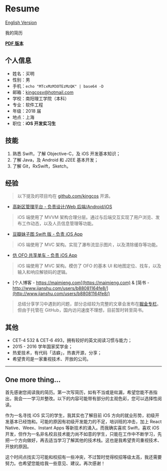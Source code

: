 # Resume

[English Version](README_ENG.md)

我的简历

**[PDF 版本](https://github.com/kingcos/Resume/releases/tag/v1.0-beta)**

## 个人信息

- 姓名：买明
- 性别：男
- 手机：`echo "MTcxMzM3OTEzMzQK" | base64 -D`
- 邮箱：[kingcosv@hotmail.com](mailto:kingcosv@hotmail.com)
- 学校：南阳理工学院（本科）
- 专业：软件工程
- 年级：2018 届
- 地点：上海
- 职位：**iOS 开发实习生**

## 技能

1. 熟悉 Swift，了解 Objective-C，及 iOS 开发基本知识；
2. 了解 Java，及 Android 和 J2EE 基本开发；
3. 了解 Git，RxSwift，Sketch。

## 经验

> 以下提及的项目均在 [github.com/kingcos](https://github.com/kingcos) 开源。

- [高新区管理平台 - 负责设计/Web 后端/Android/iOS](https://github.com/kingcos/GXQSyetem-iOS)

> iOS 端使用了 MVVM 架构合理分层。通过与后端交互实现了用户浏览、发布工作动态，以及人员信息管理等功能。

- [豆瓣妹子图 Swift 版 - 负责 iOS App](https://github.com/kingcos/iMeiZi)

> iOS 端使用了 MVC 架构。实现了瀑布流显示图片，以及清除缓存等功能。

- [仿 OFO 共享单车 - 负责 iOS App](https://github.com/kingcos/OFOBike)

> iOS 端使用了 MVC 架构。模仿了 OFO 的基本 UI 和地图定位、找车，以及输入和响应解锁码的逻辑。

- [个人博客 - https://maimieng.com](https://maimieng.com) & [简书 - http://www.jianshu.com/users/b88081164fe8/](http://www.jianshu.com/users/b88081164fe8/)

> 总结分享学习中遇到的问题，部分总结较为完整的文章会发布在[掘金专栏](https://juejin.im/user/576a484d1532bc006046d078)。但由于托管在 GitHub，国内访问速度不理想，目前暂时转至简书。

## 其他

- CET-4 532 & CET-6 493，拥有较好的英文阅读习惯与能力；
- 2015 - 2016 学年国家奖学金；
- 热爱技术，有代码「洁癖」，热衷开源，分享；
- 希望贵司是一家重视技术、开放的公司。

---

## One more thing...

首先感谢您阅读我的简历。第一次写简历，如有不当或是纰漏，希望您能不吝指出，我会一一学习并整改。以下的内容可能带有部分的主观色彩，您可以选择性阅读。

作为一名寻找 iOS 实习的学生，我其实也了解目前 iOS 方向的就业形势，初级开发基本已经饱和。可能的原因有初级开发能力的不足，培训班的冲击，加上 React Native、Weex、Instant Apps 等新技术的涌入。而我确实喜欢 Swift，喜欢 iOS 开发，但作为一名非名校且技术能力尚不如意的学生，只能在工作中不断学习，先把一个方向做好，再去适当学习了解其他的技术栈。这也是我希望贵司重视技术、开放的原因。

这个时间点找实习可能和校招有一些冲突，不过暂时觉得校招等级太高，我还需要努力。也希望您能给我一些意见、建议。再次感谢！
